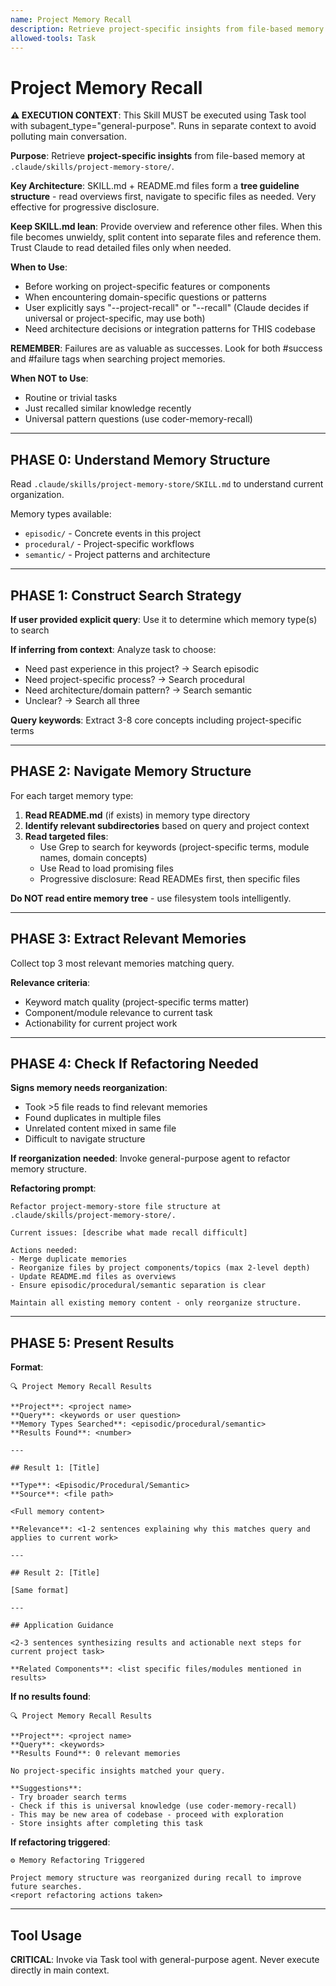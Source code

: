 ```yaml
---
name: Project Memory Recall
description: Retrieve project-specific insights from file-based memory. Use when working on features, encountering domain-specific questions, or user says "--project-recall" or "--recall" (you decide which scope, may use both). Skip for routine tasks or universal pattern questions (use coder-memory-recall). MUST be invoked using Task tool to avoid polluting main context.
allowed-tools: Task
---
```


# Project Memory Recall

**⚠️ EXECUTION CONTEXT**: This Skill MUST be executed using Task tool with subagent_type="general-purpose". Runs in separate context to avoid polluting main conversation.

**Purpose**: Retrieve **project-specific insights** from file-based memory at `.claude/skills/project-memory-store/`.

**Key Architecture**: SKILL.md + README.md files form a **tree guideline structure** - read overviews first, navigate to specific files as needed. Very effective for progressive disclosure.

**Keep SKILL.md lean**: Provide overview and reference other files. When this file becomes unwieldy, split content into separate files and reference them. Trust Claude to read detailed files only when needed.

**When to Use**:
- Before working on project-specific features or components
- When encountering domain-specific questions or patterns
- User explicitly says "--project-recall" or "--recall" (Claude decides if universal or project-specific, may use both)
- Need architecture decisions or integration patterns for THIS codebase

**REMEMBER**: Failures are as valuable as successes. Look for both #success and #failure tags when searching project memories.

**When NOT to Use**:
- Routine or trivial tasks
- Just recalled similar knowledge recently
- Universal pattern questions (use coder-memory-recall)

---

## PHASE 0: Understand Memory Structure

Read `.claude/skills/project-memory-store/SKILL.md` to understand current organization.

Memory types available:
- `episodic/` - Concrete events in this project
- `procedural/` - Project-specific workflows
- `semantic/` - Project patterns and architecture

---

## PHASE 1: Construct Search Strategy

**If user provided explicit query**: Use it to determine which memory type(s) to search

**If inferring from context**: Analyze task to choose:
- Need past experience in this project? → Search episodic
- Need project-specific process? → Search procedural
- Need architecture/domain pattern? → Search semantic
- Unclear? → Search all three

**Query keywords**: Extract 3-8 core concepts including project-specific terms

---

## PHASE 2: Navigate Memory Structure

For each target memory type:

1. **Read README.md** (if exists) in memory type directory
2. **Identify relevant subdirectories** based on query and project context
3. **Read targeted files**:
   - Use Grep to search for keywords (project-specific terms, module names, domain concepts)
   - Use Read to load promising files
   - Progressive disclosure: Read READMEs first, then specific files

**Do NOT read entire memory tree** - use filesystem tools intelligently.

---

## PHASE 3: Extract Relevant Memories

Collect top 3 most relevant memories matching query.

**Relevance criteria**:
- Keyword match quality (project-specific terms matter)
- Component/module relevance to current task
- Actionability for current project work

---

## PHASE 4: Check If Refactoring Needed

**Signs memory needs reorganization**:
- Took >5 file reads to find relevant memories
- Found duplicates in multiple files
- Unrelated content mixed in same file
- Difficult to navigate structure

**If reorganization needed**: Invoke general-purpose agent to refactor memory structure.

**Refactoring prompt**:
```
Refactor project-memory-store file structure at .claude/skills/project-memory-store/.

Current issues: [describe what made recall difficult]

Actions needed:
- Merge duplicate memories
- Reorganize files by project components/topics (max 2-level depth)
- Update README.md files as overviews
- Ensure episodic/procedural/semantic separation is clear

Maintain all existing memory content - only reorganize structure.
```

---

## PHASE 5: Present Results

**Format**:
```
🔍 Project Memory Recall Results

**Project**: <project name>
**Query**: <keywords or user question>
**Memory Types Searched**: <episodic/procedural/semantic>
**Results Found**: <number>

---

## Result 1: [Title]

**Type**: <Episodic/Procedural/Semantic>
**Source**: <file path>

<Full memory content>

**Relevance**: <1-2 sentences explaining why this matches query and applies to current work>

---

## Result 2: [Title]

[Same format]

---

## Application Guidance

<2-3 sentences synthesizing results and actionable next steps for current project task>

**Related Components**: <list specific files/modules mentioned in results>
```

**If no results found**:
```
🔍 Project Memory Recall Results

**Project**: <project name>
**Query**: <keywords>
**Results Found**: 0 relevant memories

No project-specific insights matched your query.

**Suggestions**:
- Try broader search terms
- Check if this is universal knowledge (use coder-memory-recall)
- This may be new area of codebase - proceed with exploration
- Store insights after completing this task
```

**If refactoring triggered**:
```
⚙️ Memory Refactoring Triggered

Project memory structure was reorganized during recall to improve future searches.
<report refactoring actions taken>
```

---

## Tool Usage

**CRITICAL**: Invoke via Task tool with general-purpose agent. Never execute directly in main context.

